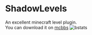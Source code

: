 # ShadowLevels

An excellent minecraft level plugin.  
You can download it on [mcbbs](https://www.mcbbs.net/forum.php?mod=viewthread&tid=1395319)
![bstats](https://bstats.org/signatures/bukkit/ShadowLevels.svg)
